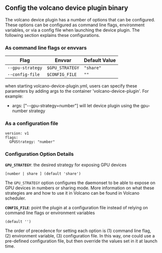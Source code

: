 ## Config the volcano device plugin binary

The volcano device plugin has a number of options that can be configured. These options can be configured as command line flags, environment variables, or via a config file when launching the device plugin. The following section explains these configurations.

### As command line flags or envvars

| Flag                     | Envvar                  | Default Value   |
|--------------------------|-------------------------|-----------------|
| `--gpu-strategy`         | `$GPU_STRATEGY`         | `"share"`       |
| `--config-file`          | `$CONFIG_FILE`          | `""`            |

when starting volcano-device-plugin.yml, users can specify these parameters by adding args to the container 'volcano-device-plugin'.
For example: 
 - args: ["--gpu-strategy=number"] will let device plugin using the gpu-number strategy

### As a configuration file
```
version: v1
flags:
  GPUStrategy: "number"
```

### Configuration Option Details
**`GPU_STRATEGY`**:
  the desired strategy for exposing GPU devices

  `[number | share ] (default 'share')`

  The `GPU_STRATEGY` option configures the daemonset to be able to expose
  on GPU devices in numbers or sharing mode. More information on what
  these strategies are and how to use it in Volcano can be found in Volcano scheduler.

**`CONFIG_FILE`**:
  point the plugin at a configuration file instead of relying on command line
  flags or environment variables

  `(default '')`

  The order of precedence for setting each option is (1) command line flag, (2)
  environment variable, (3) configuration file. In this way, one could use a
  pre-defined configuration file, but then override the values set in it at
  launch time. 
